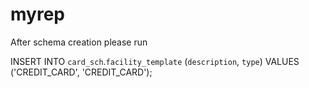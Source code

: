 # myrep
After schema creation please run 

INSERT INTO `card_sch`.`facility_template` (`description`, `type`) VALUES ('CREDIT_CARD', 'CREDIT_CARD');
